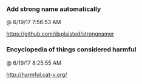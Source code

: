 ﻿

### Add strong name automatically
@ 6/19/17 7:56:53 AM

https://github.com/dsplaisted/strongnamer



### Encyclopedia of things considered harmful
@ 6/19/17 8:25:55 AM

http://harmful.cat-v.org/

